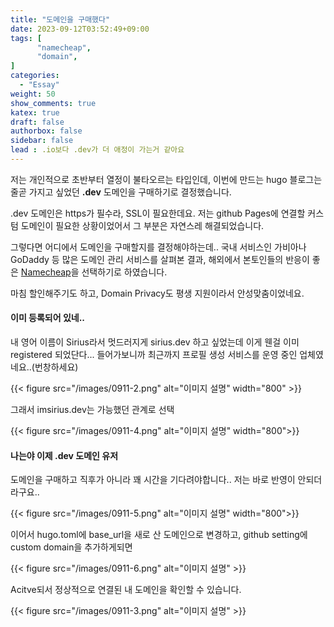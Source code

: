 ```yaml
---
title: "도메인을 구매했다"
date: 2023-09-12T03:52:49+09:00
tags: [
      "namecheap",
      "domain",
]
categories:
  - "Essay"
weight: 50
show_comments: true
katex: true
draft: false
authorbox: false
sidebar: false
lead : .io보다 .dev가 더 애정이 가는거 같아요
---
```


저는 개인적으로 초반부터 열정이 불타오르는 타입인데, 이번에 만드는 hugo 블로그는 줄곧 가지고 싶었던 **.dev** 도메인을 구매하기로 결정했습니다.

.dev 도메인은 https가 필수라, SSL이 필요한데요. 저는 github Pages에 연결할 커스텀 도메인이 필요한 상황이었어서 그 부분은 자연스레 해결되었습니다.

그렇다면 어디에서 도메인을 구매할지를 결정해야하는데.. 국내 서비스인 가비아나 GoDaddy 등 많은 도메인 관리 서비스를 살펴본 결과, 해외에서 본토인들의 반응이 좋은 [Namecheap](https://www.namecheap.com/)을 선택하기로 하였습니다.

마침 할인해주기도 하고, Domain Privacy도 평생 지원이라서 안성맞춤이었네요.

#### 이미 등록되어 있네..
내 영어 이름이 Sirius라서 멋드러지게 sirius.dev 하고 싶었는데 이게 웬걸 이미 registered 되었단다... 들어가보니까 최근까지 프로필 생성 서비스를 운영 중인 업체였네요..(번창하세요)

{{< figure src="/images/0911-2.png" alt="이미지 설명" width="800" >}}

그래서 imsirius.dev는 가능했던 관계로 선택

{{< figure src="/images/0911-4.png" alt="이미지 설명" width="800">}}


#### 나는야 이제 .dev 도메인 유저
도메인을 구매하고 직후가 아니라 꽤 시간을 기다려야합니다.. 저는 바로 반영이 안되더라구요..

{{< figure src="/images/0911-5.png" alt="이미지 설명"  width="800">}}


이어서 hugo.toml에 base_url을 새로 산 도메인으로 변경하고, github setting에 custom domain을 추가하게되면

{{< figure src="/images/0911-6.png" alt="이미지 설명" >}}


Acitve되서 정상적으로 연결된 내 도메인을 확인할 수 있습니다. 


{{< figure src="/images/0911-3.png" alt="이미지 설명" >}}